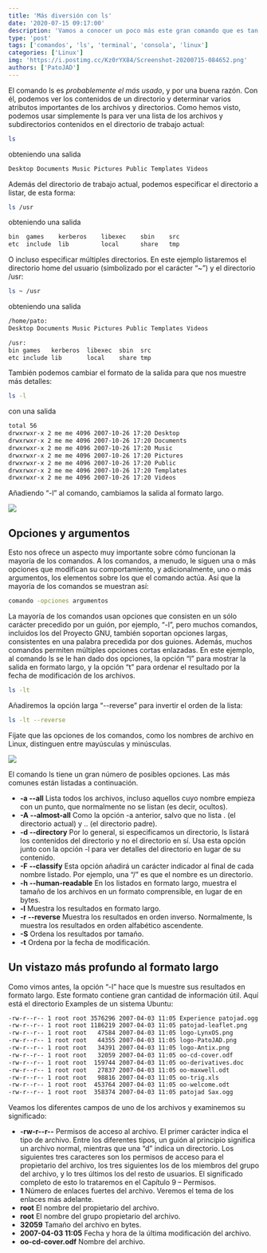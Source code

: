 ```yaml
---
title: 'Más diversión con ls'
date: '2020-07-15 09:17:00'
description: 'Vamos a conocer un poco más este gran comando que es tan usado y tan útil... vamos a divertirnos con ls'
type: 'post'
tags: ['comandos', 'ls', 'terminal', 'consola', 'linux']
categories: ['Linux']
img: 'https://i.postimg.cc/Kz0rYX84/Screenshot-20200715-084652.png'
authors: ['PatoJAD']
---
```


El comando ls es _probablemente el más usado_, y por una buena razón. Con él, podemos ver los contenidos de un directorio y determinar varios atributos importantes de los archivos y directorios. Como hemos visto, podemos usar simplemente ls para ver una lista de los archivos y subdirectorios contenidos en el directorio de trabajo actual:

```zsh
ls
```

obteniendo una salida

```zsh
Desktop Documents Music Pictures Public Templates Videos
```

Además del directorio de trabajo actual, podemos especificar el directorio a listar, de esta forma:

```zsh
ls /usr
```

obteniendo una salida

```zsh
bin  games    kerberos    libexec    sbin    src
etc  include  lib         local      share   tmp
```

O incluso especificar múltiples directorios. En este ejemplo listaremos el directorio home del usuario (simbolizado por el carácter “~”) y el directorio /usr:

```zsh
ls ~ /usr
```

obteniendo una salida

```zsh
/home/pato:
Desktop Documents Music Pictures Public Templates Videos

/usr:
bin games   kerberos  libexec  sbin  src
etc include lib       local    share tmp
```

También podemos cambiar el formato de la salida para que nos muestre más detalles:

```zsh
ls -l
```

con una salida

```zsh
total 56
drwxrwxr-x 2 me me 4096 2007-10-26 17:20 Desktop
drwxrwxr-x 2 me me 4096 2007-10-26 17:20 Documents
drwxrwxr-x 2 me me 4096 2007-10-26 17:20 Music
drwxrwxr-x 2 me me 4096 2007-10-26 17:20 Pictures
drwxrwxr-x 2 me me 4096 2007-10-26 17:20 Public
drwxrwxr-x 2 me me 4096 2007-10-26 17:20 Templates
drwxrwxr-x 2 me me 4096 2007-10-26 17:20 Videos
```

Añadiendo “-l” al comando, cambiamos la salida al formato largo.

![](https://i.postimg.cc/Kz0rYX84/Screenshot-20200715-084652.png)

## Opciones y argumentos

Esto nos ofrece un aspecto muy importante sobre cómo funcionan la mayoría de los comandos. A los comandos, a menudo, le siguen una o más opciones que modifican su comportamiento, y adicionalmente, uno o más argumentos, los elementos sobre los que el comando actúa. Así que la mayoría de los comandos se muestran así:

```zsh
comando -opciones argumentos
```

La mayoría de los comandos usan opciones que consisten en un sólo carácter precedido por un guión, por ejemplo, “-l”, pero muchos comandos, incluidos los del Proyecto GNU, también soportan opciones largas, consistentes en una palabra precedida por dos guiones. Además, muchos comandos permiten múltiples opciones cortas enlazadas. En este ejemplo, al comando ls se le han dado dos opciones, la opción “l” para mostrar la salida en formato largo, y la opción “t” para ordenar el resultado por la fecha de modificación de los archivos.

```zsh
ls -lt
```

Añadiremos la opción larga “--reverse” para invertir el orden de la lista:

```zsh
ls -lt --reverse
```

Fíjate que las opciones de los comandos, como los nombres de archivo en Linux, distinguen entre mayúsculas y minúsculas.

![](https://i.postimg.cc/4NqPtTb9/Screenshot-20200715-084749.png)

El comando ls tiene un gran número de posibles opciones. Las más comunes están listadas a continuación.

-   **-a --all** Lista todos los archivos, incluso aquellos cuyo nombre empieza con un punto, que normalmente no se listan (es decir, ocultos).
-   **-A --almost-all** Como la opción -a anterior, salvo que no lista . (el directorio actual) y .. (el directorio padre).
-   **-d --directory** Por lo general, si especificamos un directorio, ls listará los contenidos del directorio y no el directorio en sí. Usa esta opción junto con la opción -l para ver detalles del directorio en lugar de su contenido.
-   **-F --classify** Esta opción añadirá un carácter indicador al final de cada nombre listado. Por ejemplo, una “/” es que el nombre es un directorio.
-   **-h --human-readable** En los listados en formato largo, muestra el tamaño de los archivos en un formato comprensible, en lugar de en bytes.
-   **-l** Muestra los resultados en formato largo.
-   **-r --reverse** Muestra los resultados en orden inverso. Normalmente, ls muestra los resultados en orden alfabético ascendente.
-   **-S** Ordena los resultados por tamaño.
-   **-t** Ordena por la fecha de modificación.

## Un vistazo más profundo al formato largo

Como vimos antes, la opción “-l” hace que ls muestre sus resultados en formato largo. Este formato contiene gran cantidad de información útil. Aquí está el directorio Examples de un sistema Ubuntu:

```zsh
-rw-r--r-- 1 root root 3576296 2007-04-03 11:05 Experience patojad.ogg
-rw-r--r-- 1 root root 1186219 2007-04-03 11:05 patojad-leaflet.png
-rw-r--r-- 1 root root   47584 2007-04-03 11:05 logo-LynxOS.png
-rw-r--r-- 1 root root   44355 2007-04-03 11:05 logo-PatoJAD.png
-rw-r--r-- 1 root root   34391 2007-04-03 11:05 logo-Antix.png
-rw-r--r-- 1 root root   32059 2007-04-03 11:05 oo-cd-cover.odf
-rw-r--r-- 1 root root  159744 2007-04-03 11:05 oo-derivatives.doc
-rw-r--r-- 1 root root   27837 2007-04-03 11:05 oo-maxwell.odt
-rw-r--r-- 1 root root   98816 2007-04-03 11:05 oo-trig.xls
-rw-r--r-- 1 root root  453764 2007-04-03 11:05 oo-welcome.odt
-rw-r--r-- 1 root root  358374 2007-04-03 11:05 patojad Sax.ogg
```

Veamos los diferentes campos de uno de los archivos y examinemos su significado:

-   **-rw-r--r--** Permisos de acceso al archivo. El primer carácter indica el tipo de archivo. Entre los diferentes tipos, un guión al principio significa un archivo normal, mientras que una “d” indica un directorio. Los siguientes tres caracteres son los permisos de acceso para el propietario del archivo, los tres siguientes los de los miembros del grupo del archivo, y lo tres últimos los del resto de usuarios. El significado completo de esto lo trataremos en el Capítulo 9 – Permisos.
-   **1** Número de enlaces fuertes del archivo. Veremos el tema de los enlaces más adelante.
-   **root** El nombre del propietario del archivo.
-   **root** El nombre del grupo propietario del archivo.
-   **32059** Tamaño del archivo en bytes.
-   **2007-04-03 11:05** Fecha y hora de la última modificación del archivo.
-   **oo-cd-cover.odf** Nombre del archivo.
